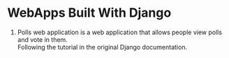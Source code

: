 # WebApps Built With Django

1. Polls web application is a web application that allows people view polls and vote in them.   
Following the tutorial in the original Django documentation.
